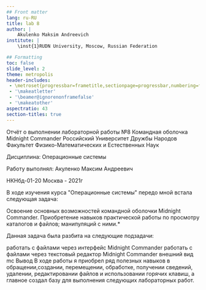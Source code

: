 ```yaml
---
## Front matter
lang: ru-RU
title: lab 8
author: |
	Akulenko Maksim Andreevich
institute: |
	\inst{1}RUDN University, Moscow, Russian Federation

## Formatting
toc: false
slide_level: 2
theme: metropolis
header-includes: 
 - \metroset{progressbar=frametitle,sectionpage=progressbar,numbering=fraction}
 - '\makeatletter'
 - '\beamer@ignorenonframefalse'
 - '\makeatother'
aspectratio: 43
section-titles: true
---
```


Отчёт о выполнении лабораторной работы №8 Командная оболочка Midnight Commander
Российский Университет Дружбы Народов
Факультет Физико-Математических и Естественных Наук

Дисциплина: Операционные системы

Работу выполнял: Акуленко Максим Андреевич

НКНбд-01-20
Москва - 2021г

В ходе изучения курса "Операционные системы" передо мной встала следующая задача:

Освоение основных возможностей командной оболочки Midnight Commander. Приобретение навыков практической работы по просмотру каталогов и файлов; манипуляций с ними.*

Данная задача была разбита на следующие подзадачи:

работать с файлами через интерфейс Midnight Commander
работать с файлами через текстовый редактор Midnight Commander
внешний вид mc
Вывод
В ходе работы я приобрел ряд полезных навыков в обращении,создании, перемещении, обработке, получении сведений, удалении, редактировании файлов и использовании горячих клавиш, а главное создал базу для выполнения следующих лабораторных работ.
